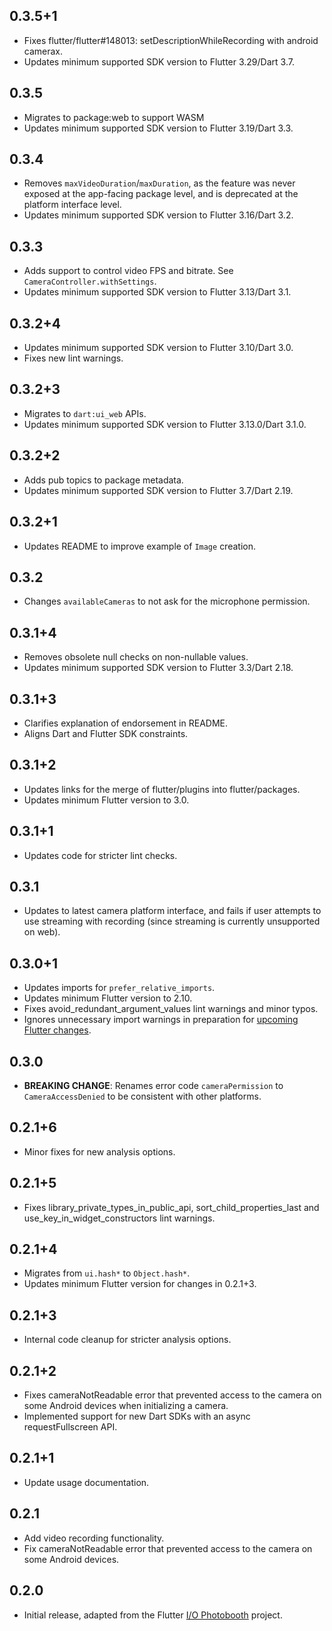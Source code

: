 ## 0.3.5+1

* Fixes flutter/flutter#148013: setDescriptionWhileRecording with android camerax.
* Updates minimum supported SDK version to Flutter 3.29/Dart 3.7.

## 0.3.5

* Migrates to package:web to support WASM
* Updates minimum supported SDK version to Flutter 3.19/Dart 3.3.

## 0.3.4

* Removes `maxVideoDuration`/`maxDuration`, as the feature was never exposed at
  the app-facing package level, and is deprecated at the platform interface
  level.
* Updates minimum supported SDK version to Flutter 3.16/Dart 3.2.

## 0.3.3

* Adds support to control video FPS and bitrate. See `CameraController.withSettings`.
* Updates minimum supported SDK version to Flutter 3.13/Dart 3.1.

## 0.3.2+4

* Updates minimum supported SDK version to Flutter 3.10/Dart 3.0.
* Fixes new lint warnings.

## 0.3.2+3

* Migrates to `dart:ui_web` APIs.
* Updates minimum supported SDK version to Flutter 3.13.0/Dart 3.1.0.

## 0.3.2+2

* Adds pub topics to package metadata.
* Updates minimum supported SDK version to Flutter 3.7/Dart 2.19.

## 0.3.2+1

* Updates README to improve example of `Image` creation.

## 0.3.2

* Changes `availableCameras` to not ask for the microphone permission.

## 0.3.1+4

* Removes obsolete null checks on non-nullable values.
* Updates minimum supported SDK version to Flutter 3.3/Dart 2.18.

## 0.3.1+3

* Clarifies explanation of endorsement in README.
* Aligns Dart and Flutter SDK constraints.

## 0.3.1+2

* Updates links for the merge of flutter/plugins into flutter/packages.
* Updates minimum Flutter version to 3.0.

## 0.3.1+1

* Updates code for stricter lint checks.

## 0.3.1

* Updates to latest camera platform interface, and fails if user attempts to use streaming with recording (since streaming is currently unsupported on web).

## 0.3.0+1

* Updates imports for `prefer_relative_imports`.
* Updates minimum Flutter version to 2.10.
* Fixes avoid_redundant_argument_values lint warnings and minor typos.
* Ignores unnecessary import warnings in preparation for [upcoming Flutter changes](https://github.com/flutter/flutter/pull/106316).

## 0.3.0

* **BREAKING CHANGE**: Renames error code `cameraPermission` to `CameraAccessDenied` to be consistent with other platforms.

## 0.2.1+6

* Minor fixes for new analysis options.

## 0.2.1+5

* Fixes library_private_types_in_public_api, sort_child_properties_last and use_key_in_widget_constructors
  lint warnings.

## 0.2.1+4

* Migrates from `ui.hash*` to `Object.hash*`.
* Updates minimum Flutter version for changes in 0.2.1+3.

## 0.2.1+3

* Internal code cleanup for stricter analysis options.

## 0.2.1+2

* Fixes cameraNotReadable error that prevented access to the camera on some Android devices when initializing a camera.
* Implemented support for new Dart SDKs with an async requestFullscreen API.

## 0.2.1+1

* Update usage documentation.

## 0.2.1

* Add video recording functionality.
* Fix cameraNotReadable error that prevented access to the camera on some Android devices.

## 0.2.0

* Initial release, adapted from the Flutter [I/O Photobooth](https://photobooth.flutter.dev/) project.
